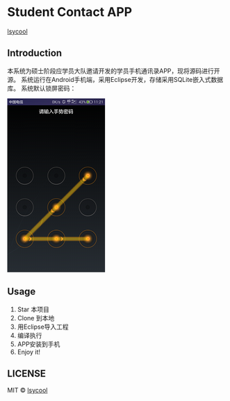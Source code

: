 # Student Contact APP

[lsycool](https://github.com/lsycool/contact8)

## Introduction

本系统为硕士阶段应学员大队邀请开发的学员手机通讯录APP，现将源码进行开源。
系统运行在Android手机端，采用Eclipse开发，存储采用SQLite嵌入式数据库。
系统默认锁屏密码：

![Image text](https://raw.githubusercontent.com/lsycool/imgFolder/master/Screenshot_2016-09-13-11-21-28.png)

## Usage

1. Star 本项目
2. Clone 到本地
3. 用Eclipse导入工程
4. 编译执行
5. APP安装到手机
6. Enjoy it!


## LICENSE

MIT © [lsycool](https://github.com/lsycool/contact8)